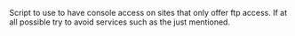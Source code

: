 Script to use to have console access on sites that only offer ftp access.
If at all possible try to avoid services such as the just mentioned.
